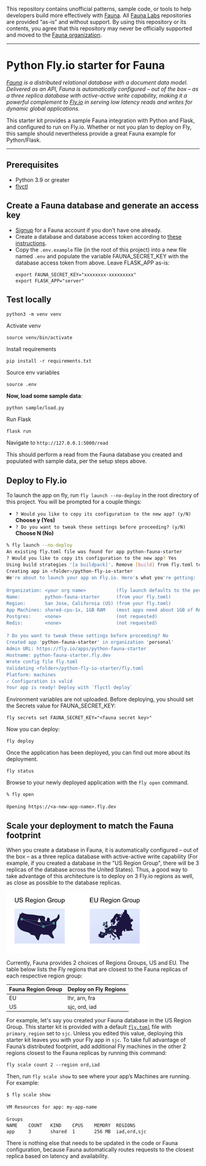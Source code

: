 This repository contains unofficial patterns, sample code, or tools to help developers build more effectively with [Fauna][fauna]. All [Fauna Labs][fauna-labs] repositories are provided “as-is” and without support. By using this repository or its contents, you agree that this repository may never be officially supported and moved to the [Fauna organization][fauna-organization].

---

# Python Fly.io starter for Fauna

*[Fauna](https://fauna.com/) is a distributed relational database with a document data model. Delivered as an API, Fauna is automatically configured – out of the box – as a three replica database with active-active write capability, making it a powerful complement to [Fly.io](https://fly.io/) in serving low latency reads and writes for dynamic global applications.*

This starter kit provides a sample Fauna integration with Python and Flask, and configured to run on Fly.io. Whether or not you plan to deploy on Fly, this sample should nevertheless provide a great Fauna example for Python/Flask.

---

## Prerequisites
* Python 3.9 or greater
* [flyctl](https://fly.io/docs/hands-on/install-flyctl/)


## Create a Fauna database and generate an access key

* [Signup](https://dashboard.fauna.com/register) for a Fauna account if you don't have one already.
* Create a database and database access token according to [these instructions](https://docs.fauna.com/fauna/current/get_started/client_quick_start?lang=python).
* Copy the `.env.example` file (in the root of this project) into a new file named `.env` and populate the variable FAUNA_SECRET_KEY with the database access token from above. Leave FLASK_APP as-is:
  ```
  export FAUNA_SECRET_KEY="xxxxxxxx-xxxxxxxxx"
  export FLASK_APP="server"
  ```

## Test locally

```
python3 -m venv venv
```

Activate venv
```
source venv/bin/activate
```

Install requirements
```
pip install -r requirements.txt
```

Source env variables
```
source .env
```

__Now, load some sample data__:
```
python sample/load.py
```



Run Flask
```
flask run
```

Navigate to `http://127.0.0.1:5000/read`

This should perform a read from the Fauna database you created and populated with sample data, per the setup steps above.

## Deploy to Fly.io

To launch the app on fly, run `fly launch --no-deploy` in the root directory of this project.
You will be prompted for a couple things:

* `? Would you like to copy its configuration to the new app? (y/N)` **Choose y (Yes)**
* `? Do you want to tweak these settings before proceeding? (y/N)` **Choose N (No)**

```bash
% fly launch --no-deploy
An existing fly.toml file was found for app python-fauna-starter
? Would you like to copy its configuration to the new app? Yes
Using build strategies '[a buildpack]'. Remove [build] from fly.toml to force a rescan
Creating app in <folder>/python-fly-io-starter
We're about to launch your app on Fly.io. Here's what you're getting:

Organization: <your org name>           (fly launch defaults to the personal org)
Name:         python-fauna-starter      (from your fly.toml)
Region:       San Jose, California (US) (from your fly.toml)
App Machines: shared-cpu-1x, 1GB RAM    (most apps need about 1GB of RAM)
Postgres:     <none>                    (not requested)
Redis:        <none>                    (not requested)

? Do you want to tweak these settings before proceeding? No
Created app 'python-fauna-starter' in organization 'personal'
Admin URL: https://fly.io/apps/python-fauna-starter
Hostname: python-fauna-starter.fly.dev
Wrote config file fly.toml
Validating <folder>/python-fly-io-starter/fly.toml
Platform: machines
✓ Configuration is valid
Your app is ready! Deploy with `flyctl deploy`
```

Environment variables are not uploaded. Before deploying, you should set the Secrets value for FAUNA_SECRET_KEY: 
```
fly secrets set FAUNA_SECRET_KEY="<fauna secret key>"
```

Now you can deploy:
```
fly deploy
```

Once the application has been deployed, you can find out more about its deployment. 
```
fly status
```

Browse to your newly deployed application with the `fly open` command.
```
% fly open

Opening https://<a-new-app-name>.fly.dev
```


## Scale your deployment to match the Fauna footprint

When you create a database in Fauna, it is automatically configured – out of the box – as a three replica database with active-active write capability (For example, if you created a database in the "US Region Group", there will be 3 replicas of the database across the United States). Thus, a good way to take advantage of this architecture is to deploy on 3 Fly.io regions as well, as close as possible to the database replicas.

<img src="img/RG.png" alt="Region Groups" width="370">

Currently, Fauna provides 2 choices of Regions Groups, US and EU. The table below lists the Fly regions that are closest to the Fauna replicas of each respective region group:

| Fauna Region Group | Deploy on Fly Regions |
|--------------------|-----------------------|
| EU                 | lhr, arn, fra         |
| US                 | sjc, ord, iad         |

For example, let's say you created your Fauna database in the US Region Group. This starter kit is provided with a default [`fly.toml`](./fly.toml) file with `primary_region` set to `sjc`. Unless you edited this value, deploying this starter kit leaves you with your Fly app in `sjc`. To take full advantage of Fauna’s distributed footprint, add additional Fly machines in the other 2 regions closest to the Fauna replicas by running this command: 

```
fly scale count 2 --region ord,iad
```

Then, run `fly scale show` to see where your app’s Machines are running. For example:

```
$ fly scale show

VM Resources for app: my-app-name

Groups
NAME    COUNT   KIND    CPUS    MEMORY  REGIONS
app     3       shared  1       256 MB  iad,ord,sjc
```

There is nothing else that needs to be updated in the code or Fauna configuration, because Fauna automatically routes requests to the closest replica based on latency and availability. 



[fauna]: https://www.fauna.com/
[fauna-labs]: https://github.com/fauna-labs
[fauna-organization]: https://github.com/fauna
